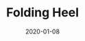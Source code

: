 ---
title: Folding Heel
date: 2020-01-08
description:
    Collapsible high heel shoe transforms from elegant 4" lift to comfortable, train-safe flat. 3D-printed, reinforced frame with invisble hinges maintain a low profile. Pictured without straps.
layout: Project
img: 'high_heel.gif'
tags:
    mechanical engineering, fabrication, parametric design
---